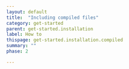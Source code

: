 ```yaml
---
layout: default
title:  "Including compiled files"
category: get-started
parent: get-started.installation
label: How to
thispage: get-started.installation.compiled
summary: ""
phase: 2

---
```

